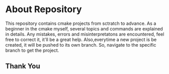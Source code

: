 # About Repository
This repository contains cmake projects from sctratch to advance. As a beginner in the cmake myself, several topics and commands are explained in details. Any mistakes, errors and misinterpretatons are encountered, feel free to correct it, it'll be a great help. Also,everytime a new project is be created, it will be pushed to its own branch. So, navigate to the specific branch to get the project.

## Thank You